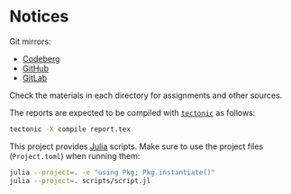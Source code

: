 # Notices

Git mirrors:
- [Codeberg](https://codeberg.org/paveloom-university/Computational-Workshop-S09-2021)
- [GitHub](https://github.com/paveloom-university/Computational-Workshop-S09-2021)
- [GitLab](https://gitlab.com/paveloom-g/university/s09-2021/computational-workshop)

Check the materials in each directory for assignments and other sources.

The reports are expected to be compiled with [`tectonic`](https://tectonic-typesetting.github.io/en-US/) as follows:

```bash
tectonic -X compile report.tex
```

This project provides [Julia](https://julialang.org) scripts. Make sure to use the project files (`Project.toml`) when running them:

```bash
julia --project=. -e "using Pkg; Pkg.instantiate()"
julia --project=. scripts/script.jl
```
